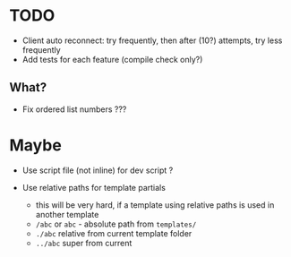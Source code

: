 # TODO

-   Client auto reconnect: try frequently, then after (10?) attempts, try less frequently
-   Add tests for each feature (compile check only?)

## What?

-   Fix ordered list numbers ???

# Maybe

-   Use script file (not inline) for dev script ?
 
-   Use relative paths for template partials
    -   this will be very hard, if a template using relative paths is used in another template
    -   `/abc` or `abc` - absolute path from `templates/`
    -   `./abc` relative from current template folder
    -   `../abc` super from current

